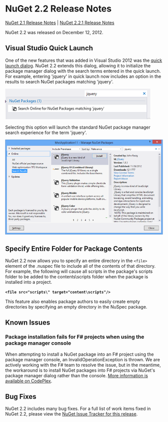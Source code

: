 # NuGet 2.2 Release Notes

[NuGet 2.1 Release Notes](nuget-2.1) | [NuGet 2.2.1 Release Notes](nuget-2.2.1)

NuGet 2.2 was released on December 12, 2012.

## Visual Studio Quick Launch
One of the new features that was added in Visual Studio 2012 was the [quick launch dialog](http://msdn.microsoft.com/library/hh417697.aspx). NuGet 2.2 extends this dialog, allowing it to initialize the package manager dialog with the search terms entered in the quick launch. For example, entering 'jquery' in quick launch now includes an option in the results to search NuGet packages matching 'jquery'.

![NuGet in Visual Studio Quick Launch](Images/quick-launch.png)

Selecting this option will launch the standard NuGet package manager search experience for the term 'jquery'.

![Pre-populated NuGet Package Manager Dialog](Images/pkg-mgr-search-from-quick-launch.png)

## Specify Entire Folder for Package Contents
NuGet 2.2 now allows you to specify an entire directory in the `<file>` element of the .nuspec file to include all of the contents of that directory. For example, the following will cause all scripts in the package's scripts folder to be added to the contents\scripts folder when the package is installed into a project.

**`<file src="scripts\" target="content\scripts"/>`**

This feature also enables package authors to easily create empty directories by specifying an empty directory in the NuSpec package. 

## Known Issues

### Package installation fails for F# projects when using the package manager console
When attempting to install a NuGet package into an F# project using the package manager console, an InvalidOperationException is thrown. We are actively working with the F# team to resolve the issue, but in the meantime, the workaround is to install NuGet packages into F# projects via NuGet's package manager dialog rather than the console. [More information is available on CodePlex](http://nuget.codeplex.com/workitem/2873).


## Bug Fixes
NuGet 2.2 includes many bug fixes. For a full list of work items fixed in NuGet 2.2, please view the [NuGet Issue Tracker for this release](http://nuget.codeplex.com/workitem/list/advanced?keyword=&status=Closed&type=All&priority=All&release=NuGet%202.2&assignedTo=All&component=All&sortField=LastUpdatedDate&sortDirection=Descending&page=0).
